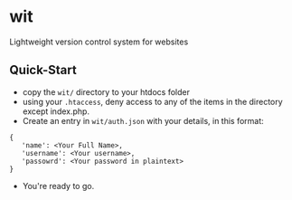 # wit
Lightweight version control system for websites

## Quick-Start
* copy the `wit/` directory to your htdocs folder 
* using your `.htaccess`, deny access to any of the items in the directory except index.php.
* Create an entry in `wit/auth.json` with your details, in this format:
```
{
   'name': <Your Full Name>,
   'username': <Your username>,
   'passowrd': <Your password in plaintext>
}
```

* You're ready to go.